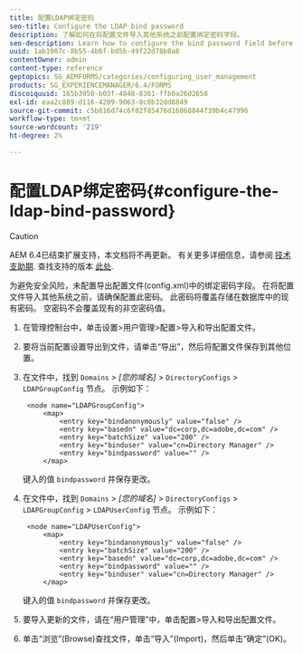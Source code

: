 ```yaml
---
title: 配置LDAP绑定密码
seo-title: Configure the LDAP bind password
description: 了解如何在将配置文件导入其他系统之前配置绑定密码字段。
seo-description: Learn how to configure the bind password field before you import the configuration file into another system.
uuid: 1ab1907c-8b55-4b6f-bd5b-49f22d78b8a8
contentOwner: admin
content-type: reference
geptopics: SG_AEMFORMS/categories/configuring_user_management
products: SG_EXPERIENCEMANAGER/6.4/FORMS
discoiquuid: 165b3950-b03f-4848-8361-ffb0a26d2658
exl-id: eaa2c889-d116-4209-9063-0c0b32dd8849
source-git-commit: c5b816d74c6f02f85476d16868844f39b4c47996
workflow-type: tm+mt
source-wordcount: '219'
ht-degree: 2%

---
```


# 配置LDAP绑定密码{#configure-the-ldap-bind-password}

>[!CAUTION]
>
>AEM 6.4已结束扩展支持，本文档将不再更新。 有关更多详细信息，请参阅 [技术支助期](https://helpx.adobe.com/cn/support/programs/eol-matrix.html). 查找支持的版本 [此处](https://experienceleague.adobe.com/docs/).

为避免安全风险，未配置导出配置文件(config.xml)中的绑定密码字段。 在将配置文件导入其他系统之前，请确保配置此密码。 此密码将覆盖存储在数据库中的现有密码。 空密码不会覆盖现有的非空密码值。

1. 在管理控制台中，单击设置>用户管理>配置>导入和导出配置文件。
1. 要将当前配置设置导出到文件，请单击“导出”，然后将配置文件保存到其他位置。
1. 在文件中，找到 `Domains` > *[您的域名]* > `DirectoryConfigs` > `LDAPGroupConfig` 节点。 示例如下：

   ```as3
    <node name="LDAPGroupConfig"> 
        <map> 
            <entry key="bindanonymously" value="false" />  
            <entry key="basedn" value="dc=corp,dc=adobe,dc=com" />  
            <entry key="batchSize" value="200" />  
            <entry key="binduser" value="cn=Directory Manager" />  
            <entry key="bindpassword" value="" /> 
        </map>
   ```

   键入的值 `bindpassword` 并保存更改。

1. 在文件中，找到 `Domains` > *[您的域名]* > `DirectoryConfigs` > `LDAPGroupConfig` > `LDAPUserConfig` 节点。 示例如下：

   ```as3
    <node name="LDAPUserConfig"> 
        <map> 
            <entry key="bindanonymously" value="false" />  
            <entry key="batchSize" value="200" />  
            <entry key="basedn" value="dc=corp,dc=adobe,dc=com" />  
            <entry key="bindpassword" value="" /> 
            <entry key="binduser" value="cn=Directory Manager" />  
        </map>
   ```

   键入的值 `bindpassword` 并保存更改。

1. 要导入更新的文件，请在“用户管理”中，单击配置>导入和导出配置文件。
1. 单击“浏览”(Browse)查找文件，单击“导入”(Import)，然后单击“确定”(OK)。

